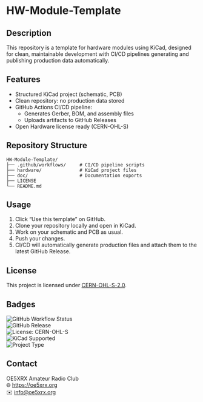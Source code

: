# HW-Module-Template

## Description

This repository is a template for hardware modules using KiCad, designed for clean, maintainable development with CI/CD pipelines generating and publishing production data automatically.

## Features
* Structured KiCad project (schematic, PCB)
* Clean repository: no production data stored
* GitHub Actions CI/CD pipeline:
  * Generates Gerber, BOM, and assembly files
  * Uploads artifacts to GitHub Releases
* Open Hardware license ready (CERN-OHL-S)

## Repository Structure

```
HW-Module-Template/
├── .github/workflows/     # CI/CD pipeline scripts
├── hardware/              # KiCad project files
├── doc/                   # Documentation exports
├── LICENSE
└── README.md
```

## Usage
1. Click “Use this template” on GitHub.
2. Clone your repository locally and open in KiCad.
3. Work on your schematic and PCB as usual.
4. Push your changes.
5. CI/CD will automatically generate production files and attach them to the latest GitHub Release.

## License

This project is licensed under [CERN-OHL-S-2.0](https://choosealicense.com/licenses/cern-ohl-s-2.0/).

## Badges

![GitHub Workflow Status](https://img.shields.io/github/actions/workflow/status/OE5XRX/<your-repo>/kicad-ci.yml?branch=main)<br>
![GitHub Release](https://img.shields.io/github/v/release/OE5XRX/<your-repo>)<br>
![License: CERN-OHL-S](https://img.shields.io/badge/license-CERN--OHL--S--2.0-blue)<br>
![KiCad Supported](https://img.shields.io/badge/KiCad-supported-blue)<br>
![Project Type](https://img.shields.io/badge/type-hardware-red)<br>

## Contact

OE5XRX Amateur Radio Club<br>
🌐 https://oe5xrx.org<br>
✉️ info@oe5xrx.org<br>
